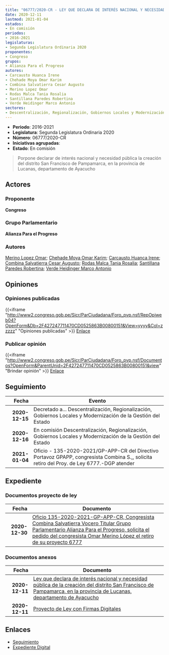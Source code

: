 ```yaml
---
title: "06777/2020-CR - LEY QUE DECLARA DE INTERÉS NACIONAL Y NECESIDAD PÚBLICA DE LA CREACIÓN DEL DISTRITO SAN FRANCISCO DE PAMPAMARCA, EN LA PROVINCIA DE LUCANAS, DEPARTAMENTO DE AYACUCHO"
date: 2020-12-11
lastmod: 2021-01-04
estados:
- En comisión
periodos:
- 2016-2021
legislaturas:
- Segunda Legislatura Ordinaria 2020
proponentes:
- Congreso
grupos:
- Alianza Para el Progreso
autores:
- Carcausto Huanca Irene
- Chehade Moya Omar Karim
- Combina Salvatierra Cesar Augusto
- Merino Lopez Omar
- Rodas Malca Tania Rosalia
- Santillana Paredes Robertina
- Verde Heidinger Marco Antonio
sectores:
- Descentralización, Regionalización, Gobiernos Locales y Modernización de la Gestión del Estado
---
```

- **Periodo**: 2016-2021
- **Legislatura**: Segunda Legislatura Ordinaria 2020
- **Número**: 06777/2020-CR
- **Iniciativas agrupadas**: 
- **Estado**: En comisión

> Porpone declarar de interés nacional y necesidad pública la creación del distrito San Francisco de Pampamarca, en la provincia de Lucanas, departamento de Ayacucho


## Actores

### Proponente

**Congreso**

### Grupo Parlamentario

**Alianza Para el Progreso**

### Autores

[Merino Lopez Omar](mailto:mailto:omerino@congreso.gob.pe); [Chehade Moya Omar Karim](mailto:mailto:ochehade@congreso.gob.pe); [Carcausto Huanca Irene](mailto:mailto:icarcausto@congreso.gob.pe); [Combina Salvatierra Cesar Augusto](mailto:mailto:ccombina@congreso.gob.pe); [Rodas Malca Tania Rosalia](mailto:mailto:trodas@congreso.gob.pe); [Santillana Paredes Robertina](mailto:mailto:rsantillana@congreso.gob.pe); [Verde Heidinger Marco Antonio](mailto:mailto:mverde@congreso.gob.pe)

## Opiniones

### Opiniones publicadas

{{<iframe "http://www2.congreso.gob.pe/Sicr/ParCiudadana/Foro_pvp.nsf/RepOpiweb04?OpenForm&Db=2F427247711470CD0525863B00800151&View=yyyy&Col=zzzzz" "Opiniones publicadas" >}}
[Enlace](http://www2.congreso.gob.pe/Sicr/ParCiudadana/Foro_pvp.nsf/RepOpiweb04?OpenForm&Db=2F427247711470CD0525863B00800151&View=yyyy&Col=zzzzz)

### Publicar opinión

{{<iframe "http://www2.congreso.gob.pe/Sicr/ParCiudadana/Foro_pvp.nsf/Documentos?OpenForm&ParentUnid=2F427247711470CD0525863B00800151&view" "Brindar opinión" >}}
[Enlace](http://www2.congreso.gob.pe/Sicr/ParCiudadana/Foro_pvp.nsf/Documentos?OpenForm&ParentUnid=2F427247711470CD0525863B00800151&view)


## Seguimiento

| Fecha | Evento |
|------:|--------|
| **2020-12-15** | Decretado a... Descentralización, Regionalización, Gobiernos Locales y Modernización de la Gestión del Estado |
| **2020-12-16** | En comisión Descentralización, Regionalización, Gobiernos Locales y Modernización de la Gestión del Estado |
| **2021-01-04** | Oficio - 135-2020-2021/GP-APP-CR del Directivo Portavoz GPAPP, congresista Combina S.,, solicita retiro del Proy. de Ley 6777.-DGP atender |

## Expediente

### Documentos proyecto de ley

| Fecha | Documento |
|------:|-----------|
| **2020-12-30** | [Oficio 135-2020-2021-GP-APP-CR, Congresista Combina Salvatierra Vocero Titular Grupo Parlamentario Alianza Para el Progreso, solicita el pedido del congresista Omar Merino López el retiro de su proyecto 6777](http://www.leyes.congreso.gob.pe/Documentos/2016_2021/Retiro_de_Proyecto/OFICIO-135-2020-2021-GP-APP-CR.pdf) |

### Documentos anexos

| Fecha | Documento |
|------:|-----------|
| **2020-12-11** | [Ley que declara de interés nacional y necesidad pública de la creación del distrito San Francisco de Pampamarca, en la provincia de Lucanas, departamento de Ayacucho](http://www.leyes.congreso.gob.pe/Documentos/2016_2021/Proyectos_de_Ley_y_de_Resoluciones_Legislativas/PL06777-20201211.pdf) |
| **2020-12-11** | [Proyecto de Ley con Firmas Digitales](https://leyes.congreso.gob.pe/Documentos/2016_2021/Proyectos_de_Ley_y_de_Resoluciones_Legislativas/Proyectos_Firmas_digitales/PL06777.pdf) |

## Enlaces

- [Seguimiento](http://www2.congreso.gob.pe/Sicr/TraDocEstProc/CLProLey2016.nsf/f7fff46988ca05b1052578e100829cc7/36920a665934f3e40525863c0000755f?OpenDocument)
- [Expediente Digital](http://www2.congreso.gob.pe/Sicr/TraDocEstProc/Expvirt_2011.nsf/visbusqptramdoc1621/06777?opendocument)

